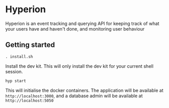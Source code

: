 # Hyperion

Hyperion is an event tracking and querying API for keeping track of what your users have and haven't done, and monitoring user behaviour

## Getting started

`. install.sh`

Install the dev kit. This will only install the dev kit for your current shell session.

`hyp start`

This will initialise the docker containers. The application will be available at `http://localhost:3000`, and a database admin will be available at `http://localhost:5050`